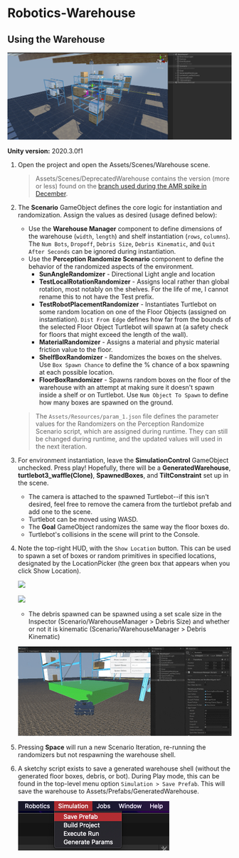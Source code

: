 # Robotics-Warehouse

## Using the Warehouse 

![](Documentation/img/warehouse.png)

**Unity version:** 2020.3.0f1

1. Open the project and open the Assets/Scenes/Warehouse scene.

    > Assets/Scenes/DeprecatedWarehouse contains the version (more or less) found on the [branch used during the AMR spike in December](https://github.com/Unity-Technologies/Robotics-AMR-Spike/tree/amanda/warehouse).

1. The **Scenario** GameObject defines the core logic for instantiation and randomization. Assign the values as desired (usage defined below):
   - Use the **Warehouse Manager** component to define dimensions of the warehouse (`width`, `length`) and shelf instantiation (`rows`, `columns`). The `Num Bots`, `Dropoff`, `Debris Size`, `Debris Kinematic`, and `Quit After Seconds` can be ignored during instantiation.
   - Use the **Perception Randomize Scenario** component to define the behavior of the randomized aspects of the environment.
     - **SunAngleRandomizer** - Directional Light angle and location
     - **TestLocalRotationRandomizer** - Assigns local rather than global rotation, most notably on the shelves. For the life of me, I cannot rename this to not have the Test prefix. 
     - **TestRobotPlacementRandomizer** - Instantiates Turtlebot on some random location on one of the Floor Objects (assigned on instantiation). `Dist From Edge` defines how far from the bounds of the selected Floor Object Turtlebot will spawn at (a safety check for floors that might exceed the length of the wall).
     - **MaterialRandomizer** - Assigns a material and physic material friction value to the floor.
     - **ShelfBoxRandomizer** - Randomizes the boxes on the shelves. Use `Box Spawn Chance` to define the % chance of a box spawning at each possible location.
     - **FloorBoxRandomizer** - Spawns random boxes on the floor of the warehouse with an attempt at making sure it doesn't spawn inside a shelf or on Turtlebot. Use `Num Object To Spawn` to define how many boxes are spawned on the ground.

    > The `Assets/Resources/param_1.json` file defines the parameter values for the Randomizers on the Perception Randomize Scenario script, which are assigned during runtime. They can still be changed during runtime, and the updated values will used in the next iteration.

1. For environment instantiation, leave the **SimulationControl** GameObject unchecked. Press play! Hopefully, there will be a **GeneratedWarehouse**, **turtlebot3_waffle(Clone)**, **SpawnedBoxes**, and **TiltConstraint** set up in the scene. 
   - The camera is attached to the spawned Turtlebot--if this isn't desired, feel free to remove the camera from the turtlebot prefab and add one to the scene.
   - Turtlebot can be moved using WASD.
   - The **Goal** GameObject randomizes the same way the floor boxes do.
   - Turtlebot's collisions in the scene will print to the Console.

1. Note the top-right HUD, with the `Show Location` button. This can be used to spawn a set of boxes or random primitives in specified locations, designated by the LocationPicker (the green box that appears when you click Show Location).

    ![](Documentation/img/box.gif)

    ![](Documentation/img/debris.gif)

   - The debris spawned can be spawned using a set scale size in the Inspector (Scenario/WarehouseManager > Debris Size) and whether or not it is kinematic (Scenario/WarehouseManager > Debris Kinematic) 

    ![](Documentation/img/debris_settings.gif)

1. Pressing **Space** will run a new Scenario Iteration, re-running the randomizers but not respawning the warehouse shell.

1. A sketchy script exists to save a generated warehouse shell (without the generated floor boxes, debris, or bot). During Play mode, this can be found in the top-level menu option `Simulation > Save Prefab`. This will save the warehouse to Assets/Prefabs/GeneratedWarehouse.

    ![](Documentation/img/save.png)
